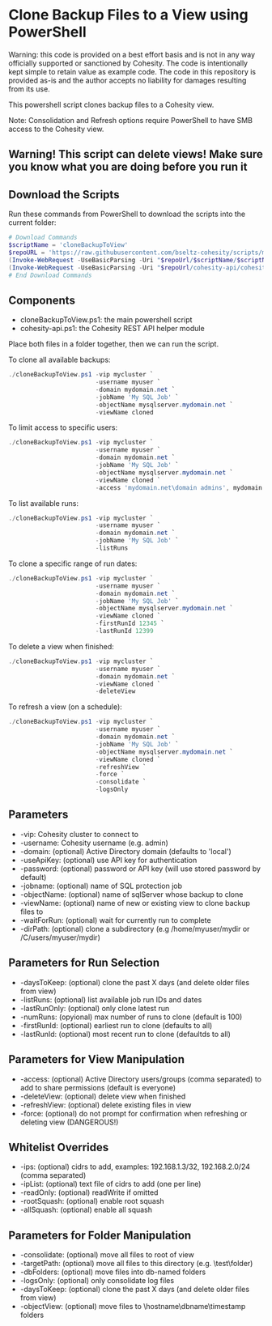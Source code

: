# Clone Backup Files to a View using PowerShell

Warning: this code is provided on a best effort basis and is not in any way officially supported or sanctioned by Cohesity. The code is intentionally kept simple to retain value as example code. The code in this repository is provided as-is and the author accepts no liability for damages resulting from its use.

This powershell script clones backup files to a Cohesity view.

Note: Consolidation and Refresh options require PowerShell to have SMB access to the Cohesity view.

## Warning! This script can delete views! Make sure you know what you are doing before you run it

## Download the Scripts

Run these commands from PowerShell to download the scripts into the current folder:

```powershell
# Download Commands
$scriptName = 'cloneBackupToView'
$repoURL = 'https://raw.githubusercontent.com/bseltz-cohesity/scripts/master/powershell'
(Invoke-WebRequest -UseBasicParsing -Uri "$repoUrl/$scriptName/$scriptName.ps1").content | Out-File "$scriptName.ps1"; (Get-Content "$scriptName.ps1") | Set-Content "$scriptName.ps1"
(Invoke-WebRequest -UseBasicParsing -Uri "$repoUrl/cohesity-api/cohesity-api.ps1").content | Out-File cohesity-api.ps1; (Get-Content cohesity-api.ps1) | Set-Content cohesity-api.ps1
# End Download Commands
```

## Components

* cloneBackupToView.ps1: the main powershell script
* cohesity-api.ps1: the Cohesity REST API helper module

Place both files in a folder together, then we can run the script.

To clone all available backups:

```powershell
./cloneBackupToView.ps1 -vip mycluster `
                        -username myuser `
                        -domain mydomain.net `
                        -jobName 'My SQL Job' `
                        -objectName mysqlserver.mydomain.net `
                        -viewName cloned
```

To limit access to specific users:

```powershell
./cloneBackupToView.ps1 -vip mycluster `
                        -username myuser `
                        -domain mydomain.net `
                        -jobName 'My SQL Job' `
                        -objectName mysqlserver.mydomain.net `
                        -viewName cloned `
                        -access 'mydomain.net\domain admins', mydomain.net\othergroup
```

To list available runs:

```powershell
./cloneBackupToView.ps1 -vip mycluster `
                        -username myuser `
                        -domain mydomain.net `
                        -jobName 'My SQL Job' `
                        -listRuns
```

To clone a specific range of run dates:

```powershell
./cloneBackupToView.ps1 -vip mycluster `
                        -username myuser `
                        -domain mydomain.net `
                        -jobName 'My SQL Job' `
                        -objectName mysqlserver.mydomain.net `
                        -viewName cloned `
                        -firstRunId 12345 `
                        -lastRunId 12399
```

To delete a view when finished:

```powershell
./cloneBackupToView.ps1 -vip mycluster `
                        -username myuser `
                        -domain mydomain.net `
                        -viewName cloned `
                        -deleteView
```

To refresh a view (on a schedule):

```powershell
./cloneBackupToView.ps1 -vip mycluster `
                        -username myuser `
                        -domain mydomain.net `
                        -jobName 'My SQL Job' `
                        -objectName mysqlserver.mydomain.net `
                        -viewName cloned `
                        -refreshView `
                        -force `
                        -consolidate `
                        -logsOnly
```

## Parameters

* -vip: Cohesity cluster to connect to
* -username: Cohesity username (e.g. admin)
* -domain: (optional) Active Directory domain (defaults to 'local')
* -useApiKey: (optional) use API key for authentication
* -password: (optional) password or API key (will use stored password by default)
* -jobname: (optional) name of SQL protection job
* -objectName: (optional) name of sqlServer whose backup to clone
* -viewName: (optional) name of new or existing view to clone backup files to
* -waitForRun: (optional) wait for currently run to complete
* -dirPath: (optional) clone a subdirectory (e.g /home/myuser/mydir or /C/users/myuser/mydir)

## Parameters for Run Selection

* -daysToKeep: (optional) clone the past X days (and delete older files from view)
* -listRuns: (optional) list available job run IDs and dates
* -lastRunOnly: (optional) only clone latest run
* -numRuns: (opyional) max number of runs to clone (default is 100)
* -firstRunId: (optional) earliest run to clone (defaults to all)
* -lastRunId: (optional) most recent run to clone (defaultds to all)

## Parameters for View Manipulation

* -access: (optional) Active Directory users/groups (comma separated) to add to share permissions (default is everyone)
* -deleteView: (optional) delete view when finished
* -refreshView: (optional) delete existing files in view
* -force: (optional) do not prompt for confirmation when refreshing or deleting view (DANGEROUS!)

## Whitelist Overrides

* -ips: (optional) cidrs to add, examples: 192.168.1.3/32, 192.168.2.0/24 (comma separated)
* -ipList: (optional) text file of cidrs to add (one per line)
* -readOnly: (optional) readWrite if omitted
* -rootSquash: (optional) enable root squash
* -allSquash: (optional) enable all squash

## Parameters for Folder Manipulation

* -consolidate: (optional) move all files to root of view
* -targetPath: (optional) move all files to this directory (e.g. \test\folder)
* -dbFolders: (optional) move files into db-named folders
* -logsOnly: (optional) only consolidate log files
* -daysToKeep: (optional) clone the past X days (and delete older files from view)
* -objectView: (optional) move files to \hostname\dbname\timestamp folders
